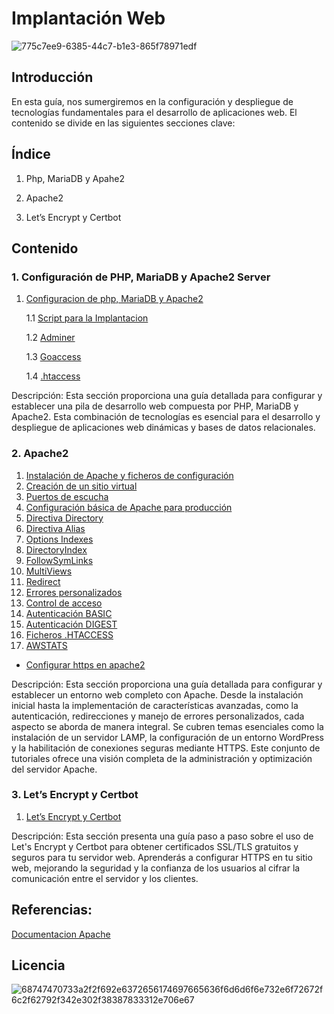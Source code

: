 # Implantación Web

![775c7ee9-6385-44c7-b1e3-865f78971edf](https://github.com/Scosrom/Implantaci-n_web/assets/114906778/b270b99a-3794-4a04-afc1-6eeaa3ac4737)


## Introducción

En esta guía, nos sumergiremos en la configuración y despliegue de tecnologías fundamentales para el desarrollo de aplicaciones web. El contenido se divide en las siguientes secciones clave:

## Índice

 1. Php, MariaDB y Apahe2
 
 2. Apache2
    
 3. Let’s Encrypt y Certbot 

## Contenido

### 1. Configuración de PHP, MariaDB y Apache2 Server

1. [Configuracion de php, MariaDB y Apache2](pila.md)
   
   1.1 [Script para la Implantacion](apm.sh)

   1.2 [Adminer](adminer.md)

   1.3 [Goaccess](goaccess.md)

   1.4 [.htaccess](htaccess.md)

Descripción: Esta sección proporciona una guía detallada para configurar y establecer una pila de desarrollo web compuesta por PHP, MariaDB y Apache2. Esta combinación de tecnologías es esencial para el desarrollo y despliegue de aplicaciones web dinámicas y bases de datos relacionales.


### 2. Apache2
1. [Instalación de Apache y ficheros de configuración](instalacion.md)
2. [Creación de un sitio virtual](creacionsv.md)
3. [Puertos de escucha](puertos.md)
4. [Configuración básica de Apache para producción](basicpro.md)
5. [Directiva Directory](directory.md)
6. [Directiva Alias](alias.md)
7. [Options Indexes](indexes.md)
8. [DirectoryIndex](DirectoryIndex.md)
9. [FollowSymLinks](FollowSymLinks.md)
10. [MultiViews](MultiViews.md)
11. [Redirect](Redirect.md)
12. [Errores personalizados](Errorespersonalizados.md)
13. [Control de acceso](Controldeacceso.md)
14. [Autenticación BASIC](AutenticaciónBASIC.md)
15. [Autenticación DIGEST](AutenticaciónDIGEST.md)
16. [Ficheros .HTACCESS](Ficheros.HTACCESS.md)
17. [AWSTATS](AWSTATS.md)

- [Configurar https en apache2](apacheHttps.md)


Descripción: Esta sección proporciona una guía detallada para configurar y establecer un entorno web completo con Apache. Desde la instalación inicial hasta la implementación de características avanzadas, como la autenticación, redirecciones y manejo de errores personalizados, cada aspecto se aborda de manera integral. Se cubren temas esenciales como la instalación de un servidor LAMP, la configuración de un entorno WordPress y la habilitación de conexiones seguras mediante HTTPS. Este conjunto de tutoriales ofrece una visión completa de la administración y optimización del servidor Apache.


### 3. Let’s Encrypt y Certbot

1. [Let’s Encrypt y Certbot](practica3.md)

Descripción: Esta sección presenta una guía paso a paso sobre el uso de Let's Encrypt y Certbot para obtener certificados SSL/TLS gratuitos y seguros para tu servidor web. Aprenderás a configurar HTTPS en tu sitio web, mejorando la seguridad y la confianza de los usuarios al cifrar la comunicación entre el servidor y los clientes.

## Referencias:

[Documentacion Apache](https://web.archive.org/web/20201006181005/https://sites.google.com/site/apache2iescamp/instalacion-de-apache-y-ficheros-de-configuracion)

## Licencia

![68747470733a2f2f692e6372656174697665636f6d6d6f6e732e6f72672f6c2f62792f342e302f38387833312e706e67](https://github.com/Scosrom/Implantaci-n_web/assets/114906778/00c7d698-824e-454f-91df-c8296b15936d)



